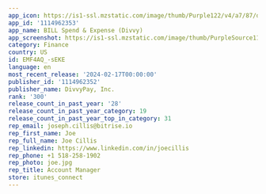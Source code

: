 ```yaml
---
app_icon: https://is1-ssl.mzstatic.com/image/thumb/Purple122/v4/a7/87/d1/a787d1db-78c4-db7f-0656-14891909fe15/AppIcon-0-0-1x_U007emarketing-0-10-0-85-220.png/1024x1024bb.png
app_id: '1114962353'
app_name: BILL Spend & Expense (Divvy)
app_screenshot: https://is1-ssl.mzstatic.com/image/thumb/PurpleSource116/v4/91/9f/1c/919f1cf1-5361-e742-871e-4d5fe8175d3b/17152acc-038b-40d8-a689-d805a4a9c279_StoreAsset6.5__S01_Spend_Expense_1242X2688.png/1242x2688bb.png
category: Finance
country: US
id: EMF4AQ_-sEKE
language: en
most_recent_release: '2024-02-17T00:00:00'
publisher_id: '1114962352'
publisher_name: DivvyPay, Inc.
rank: '300'
release_count_in_past_year: '28'
release_count_in_past_year_category: 19
release_count_in_past_year_top_in_category: 31
rep_email: joseph.cillis@bitrise.io
rep_first_name: Joe
rep_full_name: Joe Cillis
rep_linkedin: https://www.linkedin.com/in/joecillis
rep_phone: +1 518-258-1902
rep_photo: joe.jpg
rep_title: Account Manager
store: itunes_connect
---
```

